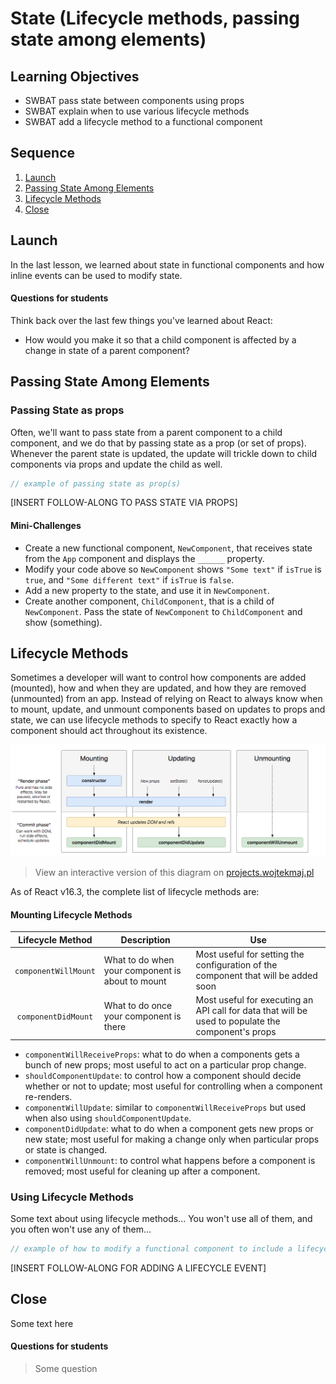 # State (Lifecycle methods, passing state among elements)

## Learning Objectives

- SWBAT pass state between components using props
- SWBAT explain when to use various lifecycle methods
- SWBAT add a lifecycle method to a functional component

## Sequence

1. [Launch](#launch)
2. [Passing State Among Elements](#passing-state-among-elements)
3. [Lifecycle Methods](#lifecycle-methods)
4. [Close](#close)

## Launch

In the last lesson, we learned about state in functional components and how inline events can be used to modify state.

#### Questions for students

Think back over the last few things you've learned about React:

- How would you make it so that a child component is affected by a change in state of a parent component?

## Passing State Among Elements

### Passing State as props

Often, we'll want to pass state from a parent component to a child component, and we do that by passing state as a prop (or set of props). Whenever the parent state is updated, the update will trickle down to child components via props and update the child as well.

```js
// example of passing state as prop(s)
```

[INSERT FOLLOW-ALONG TO PASS STATE VIA PROPS]

#### Mini-Challenges

- Create a new functional component, `NewComponent`, that receives state from the `App` component and displays the `______` property.
- Modify your code above so `NewComponent` shows `"Some text"` if `isTrue` is `true`, and `"Some different text"` if `isTrue` is `false`.
- Add a new property to the state, and use it in `NewComponent`.
- Create another component, `ChildComponent`, that is a child of `NewComponent`. Pass the state of `NewComponent` to `ChildComponent` and show (something).

## Lifecycle Methods

Sometimes a developer will want to control how components are added (mounted), how and when they are updated, and how they are removed (unmounted) from an app. Instead of relying on React to always know when to mount, update, and unmount components based on updates to props and state, we can use lifecycle methods to specify to React exactly how a component should act throughout its existence.

![Common React Lifecycle Methods](../img/react-lifecycle-methods.png)

> View an interactive version of this diagram on [projects.wojtekmaj.pl](http://projects.wojtekmaj.pl/react-lifecycle-methods-diagram/)



As of React v16.3, the complete list of lifecycle methods are:

#### Mounting Lifecycle Methods

| Lifecycle Method | Description | Use |
| :---: | --- | --- |
| `componentWillMount` | What to do when your component is about to mount | Most useful for setting the configuration of the component that will be added soon|
| `componentDidMount` | What to do once your component is there | Most useful for executing an API call for data that will be used to populate the component's props |


- `componentWillReceiveProps`: what to do when a components gets a bunch of new props; most useful to act on a particular prop change.
- `shouldComponentUpdate`: to control how a component should decide whether or not to update; most useful for controlling when a component re-renders.
- `componentWillUpdate`: similar to `componentWillReceiveProps` but used when also using `shouldComponentUpdate`.
- `componentDidUpdate`: what to do when a component gets new props or new state; most useful for making a change only when particular props or state is changed.
- `componentWillUnmount`: to control what happens before a component is removed; most useful for cleaning up after a component.

### Using Lifecycle Methods

Some text about using lifecycle methods... You won't use all of them, and you often won't use any of them...

```js
// example of how to modify a functional component to include a lifecycle method
```

[INSERT FOLLOW-ALONG FOR ADDING A LIFECYCLE EVENT]

## Close

Some text here

#### Questions for students

> Some question
